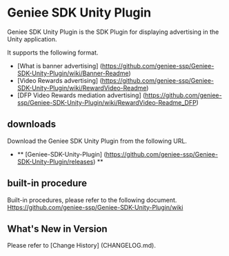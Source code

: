 # Geniee SDK Unity Plugin

Geniee SDK Unity Plugin is the SDK Plugin for displaying advertising in the Unity application.

It supports the following format.
- [What is banner advertising] (https://github.com/geniee-ssp/Geniee-SDK-Unity-Plugin/wiki/Banner-Readme)
- [Video Rewards advertising] (https://github.com/geniee-ssp/Geniee-SDK-Unity-Plugin/wiki/RewardVideo-Readme)
- [DFP Video Rewards mediation advertising] (https://github.com/geniee-ssp/Geniee-SDK-Unity-Plugin/wiki/RewardVideo-Readme_DFP)

## downloads

Download the Geniee SDK Unity Plugin from the following URL.

- ** [Geniee-SDK-Unity-Plugin] (https://github.com/geniee-ssp/Geniee-SDK-Unity-Plugin/releases) **

## built-in procedure

Built-in procedures, please refer to the following document.
<Https://github.com/geniee-ssp/Geniee-SDK-Unity-Plugin/wiki>

## What's New in Version

Please refer to [Change History] (CHANGELOG.md).

